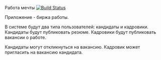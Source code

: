 Работа мечты [![Build Status](https://app.travis-ci.com/ignatown/job4j_dreamjob.svg?branch=main)](https://app.travis-ci.com/ignatown/job4j_dreamjob)

Приложение - биржа работы.

В системе будут два типа пользователей: кандидаты и кадровики. Кандидаты будут публиковать резюме. Кадровики будут публиковать вакансии о работе.

Кандидаты могут откликнуться на вакансию. Кадровик может пригласить на вакансию кандидата.